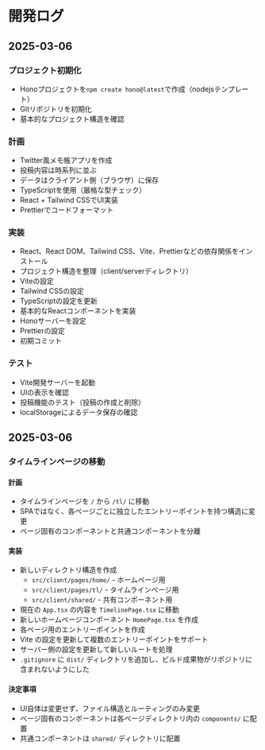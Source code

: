 # 開発ログ

## 2025-03-06

### プロジェクト初期化

- Honoプロジェクトを`npm create hono@latest`で作成（nodejsテンプレート）
- Gitリポジトリを初期化
- 基本的なプロジェクト構造を確認

### 計画

- Twitter風メモ帳アプリを作成
- 投稿内容は時系列に並ぶ
- データはクライアント側（ブラウザ）に保存
- TypeScriptを使用（厳格な型チェック）
- React + Tailwind CSSでUI実装
- Prettierでコードフォーマット

### 実装

- React、React DOM、Tailwind CSS、Vite、Prettierなどの依存関係をインストール
- プロジェクト構造を整理（client/serverディレクトリ）
- Viteの設定
- Tailwind CSSの設定
- TypeScriptの設定を更新
- 基本的なReactコンポーネントを実装
- Honoサーバーを設定
- Prettierの設定
- 初期コミット

### テスト

- Vite開発サーバーを起動
- UIの表示を確認
- 投稿機能のテスト（投稿の作成と削除）
- localStorageによるデータ保存の確認

## 2025-03-06

### タイムラインページの移動

#### 計画
- タイムラインページを `/` から `/tl/` に移動
- SPAではなく、各ページごとに独立したエントリーポイントを持つ構造に変更
- ページ固有のコンポーネントと共通コンポーネントを分離

#### 実装
- 新しいディレクトリ構造を作成
  - `src/client/pages/home/` - ホームページ用
  - `src/client/pages/tl/` - タイムラインページ用
  - `src/client/shared/` - 共有コンポーネント用
- 現在の `App.tsx` の内容を `TimelinePage.tsx` に移動
- 新しいホームページコンポーネント `HomePage.tsx` を作成
- 各ページ用のエントリーポイントを作成
- Vite の設定を更新して複数のエントリーポイントをサポート
- サーバー側の設定を更新して新しいルートを処理
- `.gitignore` に `dist/` ディレクトリを追加し、ビルド成果物がリポジトリに含まれないようにした

#### 決定事項
- UI自体は変更せず、ファイル構造とルーティングのみ変更
- ページ固有のコンポーネントは各ページディレクトリ内の `components/` に配置
- 共通コンポーネントは `shared/` ディレクトリに配置

